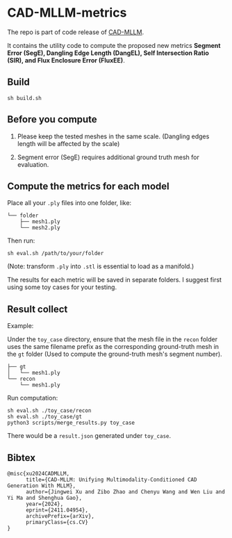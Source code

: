 # CAD-MLLM-metrics

The repo is part of code release of [CAD-MLLM](https://github.com/CAD-MLLM/CAD-MLLM).

It contains the utility code to compute the proposed new metrics **Segment Error (SegE), Dangling Edge Length (DangEL), Self Intersection Ratio (SIR), and Flux Enclosure Error (FluxEE)**.

## Build

```
sh build.sh
```

## Before you compute

1. Please keep the tested meshes in the same scale. (Dangling edges length will be affected by the scale)

2. Segment error (SegE) requires additional ground truth mesh for evaluation.

## Compute the metrics for each model

Place all your `.ply` files into one folder, like:

```
└── folder
    ├── mesh1.ply
    └── mesh2.ply
```

Then run:

```
sh eval.sh /path/to/your/folder
```

(Note: transform `.ply` into `.stl` is essential to load as a manifold.)

The results for each metric will be saved in separate folders. I suggest first using some toy cases for your testing.

## Result collect

Example:

Under the `toy_case` directory, ensure that the mesh file in the `recon` folder uses the same filename prefix as the corresponding ground-truth mesh in the `gt` folder (Used to compute the ground-truth mesh's segment number).

```
├── gt
│   └── mesh1.ply
└── recon
    └── mesh1.ply
```

Run computation:

```
sh eval.sh ./toy_case/recon
sh eval.sh ./toy_case/gt
python3 scripts/merge_results.py toy_case
```

There would be a `result.json` generated under `toy_case`.

## Bibtex

```
@misc{xu2024CADMLLM,
      title={CAD-MLLM: Unifying Multimodality-Conditioned CAD Generation With MLLM}, 
      author={Jingwei Xu and Zibo Zhao and Chenyu Wang and Wen Liu and Yi Ma and Shenghua Gao},
      year={2024},
      eprint={2411.04954},
      archivePrefix={arXiv},
      primaryClass={cs.CV}
}
```
